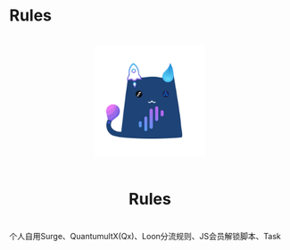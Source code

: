 # Rules
<div align="center">
<br>
<img width="200" src="https://raw.githubusercontent.com/BOBOLAOSHIV587/QX-Rules/refs/heads/main/sticker.webp">
<br>
<br>
<h1 align="center">Rules<h1>
</div>



个人自用Surge、QuantumultX(Qx)、Loon分流规则、JS会员解锁脚本、Task



